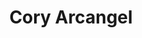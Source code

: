 ---
inv_num: 2006-032
add_credit:
url: 2006-032-cory-arcangel-monograph
title: 'Cory Arcangel '
year: '2006'
display_year: '2006'
medium:
dims: 9.25 x 6.5 x 0.35 inches
pitch:
ps:
live_url:
youtube:
related_code:
subheading: "(Monograph)"
download:
commission:
layout: things-i-made
---
